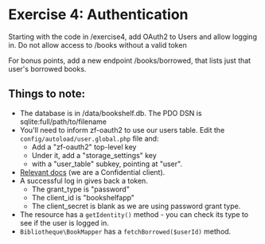 # Exercise 4: Authentication

Starting with the code in /exercise4, add OAuth2 to Users and allow logging in.
Do not allow access to /books without a valid token

For bonus points, add a new endpoint /books/borrowed, that lists just that
user's borrowed books.

## Things to note:

* The database is in /data/bookshelf.db. The PDO DSN is sqlite:full/path/to/filename
* You'll need to inform zf-oauth2 to use our users table. Edit the `config/autoload/user.global.php` file and:
  - Add a "zf-oauth2" top-level key
  - Under it, add a "storage_settings" key
  - with a "user_table" subkey, pointing at "user".
* [Relevant docs](https://apigility.org/documentation/auth/authentication-oauth2#username-and-password-access)
  (we are a Confidential client).
* A successful log in gives back a token.
    * The grant_type is "password"
    * The client_id is "bookshelfapp"
    * The client_secret is blank as we are using password grant type.
* The resource has a `getIdentity()` method - you can check its type to see
  if the user is logged in.
* `Bibliotheque\BookMapper` has a `fetchBorrowed($userId)` method.
